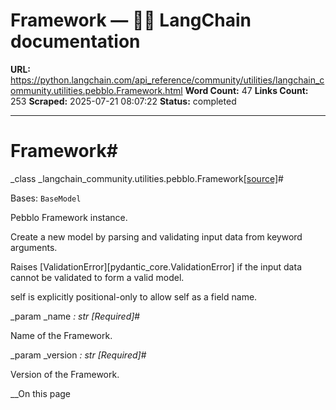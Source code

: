 # Framework — 🦜🔗 LangChain  documentation

**URL:** https://python.langchain.com/api_reference/community/utilities/langchain_community.utilities.pebblo.Framework.html
**Word Count:** 47
**Links Count:** 253
**Scraped:** 2025-07-21 08:07:22
**Status:** completed

---

# Framework\#

_class _langchain\_community.utilities.pebblo.Framework[\[source\]](https://python.langchain.com/api_reference/_modules/langchain_community/utilities/pebblo.html#Framework)\#     

Bases: `BaseModel`

Pebblo Framework instance.

Create a new model by parsing and validating input data from keyword arguments.

Raises \[ValidationError\]\[pydantic\_core.ValidationError\] if the input data cannot be validated to form a valid model.

self is explicitly positional-only to allow self as a field name.

_param _name _: str_ _\[Required\]_\#     

Name of the Framework.

_param _version _: str_ _\[Required\]_\#     

Version of the Framework.

__On this page